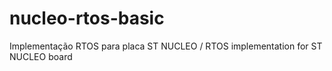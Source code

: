 # nucleo-rtos-basic
Implementação RTOS para placa ST NUCLEO / RTOS implementation for ST NUCLEO board
